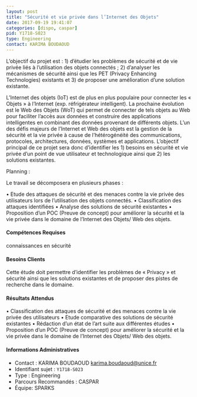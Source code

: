 ```yaml
---
layout: post
title: "Sécurité et vie privée dans l’Internet des Objets"
date: 2017-09-19 19:41:07
categories: [dispo, caspar]
pid: Y1718-S023
type: Engineering
contact: KARIMA BOUDAOUD
---
```

       
L’objectif du projet est : 1) d’étudier les problèmes de sécurité et de vie privée liés à l’utilisation des objets connectés ; 2) d’analyser les mécanismes de sécurité ainsi que les PET (Privacy Enhancing Technologies) existants et 3) de proposer une amélioration d’une solution existante.

L’Internet des objets (IoT) est de plus en plus populaire pour connecter les « Objets » à l’Internet (exp. réfrigérateur intelligent). La prochaine évolution est le Web des Objets (WoT) qui permet de connecter de tels objets au Web pour faciliter l’accès aux données et construire des applications intelligentes en combinant des données provenant de différents objets. L’un des défis majeurs de l’Internet et Web des objets est la gestion de la sécurité et la vie privée à cause de l’hétérogénéité des communications, protocoles, architectures, données, systèmes et applications.
L’objectif principal de ce projet sera donc d’identifier les 1) besoins en sécurité et vie privée d’un point de vue utilisateur et technologique ainsi que 2) les solutions existantes.



Planning :

Le travail se décomposera en plusieurs phases :

•	Etude des attaques de sécurité et des menaces contre la vie privée des utilisateurs lors de l’utilisation des objets connectés. 
•	Classification des attaques identifiées
•	Analyse des solutions de sécurité  existantes
•	Proposition d’un POC (Preuve de concept) pour améliorer la sécurité et la vie privée dans le domaine de l’Internet des Objets/ Web des objets.



#### Compétences Requises
connaissances en sécurité


#### Besoins Clients
Cette étude doit permettre d’identifier les problèmes de « Privacy » et sécurité ainsi que les solutions existantes et de proposer des pistes de recherche dans le domaine.

#### Résultats Attendus
•	Classification des attaques de sécurité et des menaces contre la vie privée des utilisateurs
•	Etude comparative des solutions de sécurité  existantes
•	Rédaction d’un état de l’art suite aux différentes études 
•	Proposition d’un POC (Preuve de concept) pour améliorer la sécurité et la vie privée dans le domaine de l’Internet des Objets/ Web des objets.

     

#### Informations Administratives
  * Contact : KARIMA BOUDAOUD <karima.boudaoud@unice.fr>
  * Identifiant sujet : `Y1718-S023`
  * Type : Engineering
  * Parcours Recommandés : CASPAR
  * Équipe: SPARKS
     